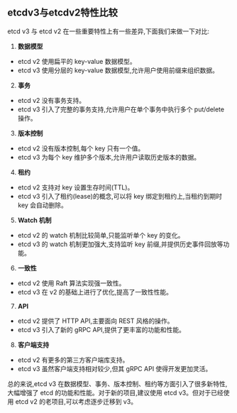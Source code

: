 ## etcdv3与etcdv2特性比较

etcd v3 与 etcd v2 在一些重要特性上有一些差异,下面我们来做一下对比:

1. **数据模型**
- etcd v2 使用扁平的 key-value 数据模型。
- etcd v3 使用分层的 key-value 数据模型,允许用户使用前缀来组织数据。

2. **事务**
- etcd v2 没有事务支持。
- etcd v3 引入了完整的事务支持,允许用户在单个事务中执行多个 put/delete 操作。

3. **版本控制**
- etcd v2 没有版本控制,每个 key 只有一个值。
- etcd v3 为每个 key 维护多个版本,允许用户读取历史版本的数据。

4. **租约**
- etcd v2 支持对 key 设置生存时间(TTL)。
- etcd v3 引入了租约(lease)的概念,可以将 key 绑定到租约上,当租约到期时 key 会自动删除。

5. **Watch 机制**
- etcd v2 的 watch 机制比较简单,只能监听单个 key 的变化。
- etcd v3 的 watch 机制更加强大,支持监听 key 前缀,并提供历史事件回放等功能。

6. **一致性**
- etcd v2 使用 Raft 算法实现强一致性。
- etcd v3 在 v2 的基础上进行了优化,提高了一致性性能。

7. **API**
- etcd v2 提供了 HTTP API,主要面向 REST 风格的操作。
- etcd v3 引入了新的 gRPC API,提供了更丰富的功能和性能。

8. **客户端支持**
- etcd v2 有更多的第三方客户端库支持。
- etcd v3 虽然客户端支持相对较少,但其 gRPC API 使得开发更加灵活。

总的来说,etcd v3 在数据模型、事务、版本控制、租约等方面引入了很多新特性,大幅增强了 etcd 的功能和性能。对于新的项目,建议使用 etcd v3。但对于已经使用 etcd v2 的老项目,可以考虑逐步迁移到 v3。